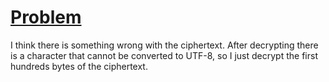 # [Problem](https://www.mysterytwisterc3.org/en/challenges/level-2/brute-force-attack-on-triple-des-with-reduced-key-space)

I think there is something wrong with the ciphertext. After decrypting there is a character that cannot be converted to UTF-8, so I just decrypt the first hundreds bytes of the ciphertext.
